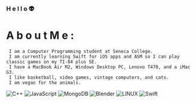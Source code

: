 ### H e l l o  👽

<!--
**L12-L/L12-L** is a ✨ _special_ ✨ repository because its `README.md` (this file) appears on your GitHub profile.

- 🔭 I’m currently a computer programming student.
- 🌱 I’m currently learning ...

-->
 # A b o u t  M e :

     I am a Computer Programming student at Seneca College. 
     I am currently learning Swift for iOS apps and ASM so I can play classic games on my TI-84 plus SE.
     I have a MacBook Air M2, Windows Desktop PC, Lenovo T470, and a iMac G3.
     I like basketball, video games, vintage computers, and cats.     
     I am vegan for the animals.
     



<!-- ## 🌐 Socials: 
[![Instagram](https://img.shields.io/badge/Instagram-%23E4405F.svg?logo=Instagram&logoColor=white)](https://instagram.com/_l12.l) [![LinkedIn](https://img.shields.io/badge/LinkedIn-%230077B5.svg?logo=linkedin&logoColor=white)](https://linkedin.com/in/L12-L) [![Twitter](https://img.shields.io/badge/Twitter-%231DA1F2.svg?logo=Twitter&logoColor=white)](https://twitter.com/groakyDormouse) -->

<!-- # 💻 Tech Stack: -->

![C++](https://img.shields.io/badge/c++-%2300599C.svg?style=plastic&logo=c%2B%2B&logoColor=white) ![JavaScript](https://img.shields.io/badge/javascript-%23323330.svg?style=plastic&logo=javascript&logoColor=%23F7DF1E) ![MongoDB](https://img.shields.io/badge/MongoDB-%234ea94b.svg?style=plastic&logo=mongodb&logoColor=white) ![Blender](https://img.shields.io/badge/blender-%23F5792A.svg?style=plastic&logo=blender&logoColor=white) ![LINUX](https://img.shields.io/badge/Linux-FCC624?style=plastic&logo=linux&logoColor=black) ![Swift](https://img.shields.io/badge/swift-F54A2A?style=flat-square&logo=swift&logoColor=white)



<!--

## 🌐 Socials:
[![Instagram](https://img.shields.io/badge/Instagram-%23E4405F.svg?logo=Instagram&logoColor=white)](https://instagram.com/_l12.l) [![Twitch](https://img.shields.io/badge/Twitch-%239146FF.svg?logo=Twitch&logoColor=white)](https://twitch.tv/skunkbear_) 

# 💻 Tech Stack:
![C](https://img.shields.io/badge/c-%2300599C.svg?style=flat-square&logo=c&logoColor=white) 
![Gimp Gnu Image Manipulation Program](https://img.shields.io/badge/Gimp-657D8B?style=flat-square&logo=gimp&logoColor=FFFFFF) 
![Blender](https://img.shields.io/badge/blender-%23F5792A.svg?style=flat-square&logo=blender&logoColor=white)
![C++](https://img.shields.io/badge/c++-%2300599C.svg?style=flat-square&logo=c%2B%2B&logoColor=white) 
![HTML5](https://img.shields.io/badge/html5-%23E34F26.svg?style=flat-square&logo=html5&logoColor=white) 
![JavaScript](https://img.shields.io/badge/javascript-%23323330.svg?style=flat-square&logo=javascript&logoColor=%23F7DF1E) 
![Swift](https://img.shields.io/badge/swift-F54A2A?style=flat-square&logo=swift&logoColor=white)
![CSS3](https://img.shields.io/badge/css3-%231572B6.svg?style=flat-square&logo=css3&logoColor=white) 
![Azure](https://img.shields.io/badge/azure-%230072C6.svg?style=flat-square&logo=azure-devops&logoColor=white) 
![Oracle](https://img.shields.io/badge/Oracle-F80000?style=flat-square&logo=oracle&logoColor=white) 
![Heroku](https://img.shields.io/badge/heroku-%23430098.svg?style=flat-square&logo=heroku&logoColor=white) 
![Bootstrap](https://img.shields.io/badge/bootstrap-%23563D7C.svg?style=flat-square&logo=bootstrap&logoColor=white) 
![Angular.js](https://img.shields.io/badge/angular.js-%23E23237.svg?style=flat-square&logo=angularjs&logoColor=white) 
![Angular](https://img.shields.io/badge/angular-%23DD0031.svg?style=flat-square&logo=angular&logoColor=white) 
![Express.js](https://img.shields.io/badge/express.js-%23404d59.svg?style=flat-square&logo=express&logoColor=%2361DAFB) 
![NodeJS](https://img.shields.io/badge/node.js-6DA55F?style=flat-square&logo=node.js&logoColor=white) 
![NPM](https://img.shields.io/badge/NPM-%23000000.svg?style=flat-square&logo=npm&logoColor=white) 
![jQuery](https://img.shields.io/badge/jquery-%230769AD.svg?style=flat-square&logo=jquery&logoColor=white) 
![UNITY](https://img.shields.io/badge/Unity-%2320232a.svg?style=flat-square&logo=unity&logoColor=white) 
![UNREAL](https://img.shields.io/badge/unreal-%2320232a.svg?style=flat-square&logo=unreal-engine&logoColor=white) 
![IOS](https://img.shields.io/badge/IOS-%2320232a.svg?style=flat-square&logo=apple&logoColor=white) 
![Postgres](https://img.shields.io/badge/postgres-%23316192.svg?style=flat-square&logo=postgresql&logoColor=white) 
![MySQL](https://img.shields.io/badge/mysql-%2300f.svg?style=flat-square&logo=mysql&logoColor=white) 
![MongoDB](https://img.shields.io/badge/MongoDB-%234ea94b.svg?style=flat-square&logo=mongodb&logoColor=white) 
![LINUX](https://img.shields.io/badge/Linux-FCC624?style=flat-square&logo=linux&logoColor=black)


# 📊 GitHub Stats:
![](https://github-readme-stats.vercel.app/api?username=l12-l&theme=dark&hide_border=false&include_all_commits=false&count_private=false)<br/>
![](https://github-readme-streak-stats.herokuapp.com/?user=l12-l&theme=dark&hide_border=false)<br/>
![](https://github-readme-stats.vercel.app/api/top-langs/?username=l12-l&theme=dark&hide_border=false&include_all_commits=false&count_private=false&layout=compact)

### 🔝 Top Contributed Repo
![](https://github-contributor-stats.vercel.app/api?username=l12-l&limit=5&theme=dark&combine_all_yearly_contributions=true)

---
[![](https://visitcount.itsvg.in/api?id=l12-l&icon=0&color=0)](https://visitcount.itsvg.in)

-->

<!-- Proudly created with GPRM ( https://gprm.itsvg.in ) -->















<!-- # 📊 GitHub Stats: -->

<!-- ![](https://github-readme-stats.vercel.app/api?username=L12-L&theme=tokyonight&hide_border=false&include_all_commits=true&count_private=true)<br/> -->

<!--
![](https://github-readme-streak-stats.herokuapp.com/?user=L12-L&theme=tokyonight&hide_border=false) 
-->

<!-- ![](https://github-readme-stats.vercel.app/api/top-langs/?username=L12-L&theme=tokyonight&hide_border=false&include_all_commits=true&count_private=true&layout=compact) -->

<!-- --- -->
<!-- [![](https://visitcount.itsvg.in/api?id=L12-L&icon=7&color=0)](https://visitcount.itsvg.in) -->

<!-- Proudly created with GPRM ( https://gprm.itsvg.in ) -->
